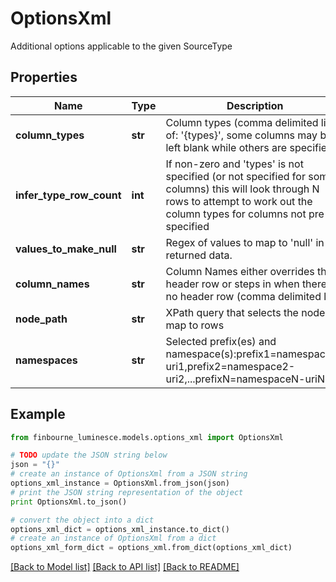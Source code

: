 # OptionsXml

Additional options applicable to the given SourceType

## Properties
Name | Type | Description | Notes
------------ | ------------- | ------------- | -------------
**column_types** | **str** | Column types (comma delimited list of: &#39;{types}&#39;, some columns may be left blank while others are specified) | [optional] 
**infer_type_row_count** | **int** | If non-zero and &#39;types&#39; is not specified (or not specified for some columns) this will look through N rows to attempt to work out the column types for columns not pre-specified | [optional] 
**values_to_make_null** | **str** | Regex of values to map to &#39;null&#39; in the returned data. | [optional] 
**column_names** | **str** | Column Names either overrides the header row or steps in when there is no header row (comma delimited list) | [optional] 
**node_path** | **str** | XPath query that selects the nodes to map to rows | [optional] 
**namespaces** | **str** | Selected prefix(es) and namespace(s):prefix1&#x3D;namespace1-uri1,prefix2&#x3D;namespace2-uri2,...prefixN&#x3D;namespaceN-uriN | [optional] 

## Example

```python
from finbourne_luminesce.models.options_xml import OptionsXml

# TODO update the JSON string below
json = "{}"
# create an instance of OptionsXml from a JSON string
options_xml_instance = OptionsXml.from_json(json)
# print the JSON string representation of the object
print OptionsXml.to_json()

# convert the object into a dict
options_xml_dict = options_xml_instance.to_dict()
# create an instance of OptionsXml from a dict
options_xml_form_dict = options_xml.from_dict(options_xml_dict)
```
[[Back to Model list]](../README.md#documentation-for-models) [[Back to API list]](../README.md#documentation-for-api-endpoints) [[Back to README]](../README.md)


